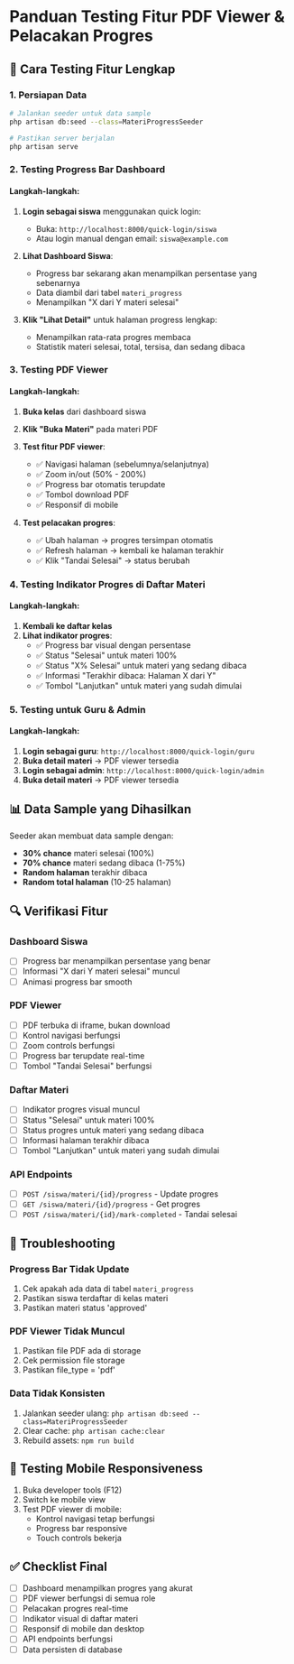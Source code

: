 # Panduan Testing Fitur PDF Viewer & Pelacakan Progres

## 🚀 Cara Testing Fitur Lengkap

### 1. Persiapan Data
```bash
# Jalankan seeder untuk data sample
php artisan db:seed --class=MateriProgressSeeder

# Pastikan server berjalan
php artisan serve
```

### 2. Testing Progress Bar Dashboard

#### Langkah-langkah:
1. **Login sebagai siswa** menggunakan quick login:
   - Buka: `http://localhost:8000/quick-login/siswa`
   - Atau login manual dengan email: `siswa@example.com`

2. **Lihat Dashboard Siswa**:
   - Progress bar sekarang akan menampilkan persentase yang sebenarnya
   - Data diambil dari tabel `materi_progress`
   - Menampilkan "X dari Y materi selesai"

3. **Klik "Lihat Detail"** untuk halaman progress lengkap:
   - Menampilkan rata-rata progres membaca
   - Statistik materi selesai, total, tersisa, dan sedang dibaca

### 3. Testing PDF Viewer

#### Langkah-langkah:
1. **Buka kelas** dari dashboard siswa
2. **Klik "Buka Materi"** pada materi PDF
3. **Test fitur PDF viewer**:
   - ✅ Navigasi halaman (sebelumnya/selanjutnya)
   - ✅ Zoom in/out (50% - 200%)
   - ✅ Progress bar otomatis terupdate
   - ✅ Tombol download PDF
   - ✅ Responsif di mobile

4. **Test pelacakan progres**:
   - ✅ Ubah halaman → progres tersimpan otomatis
   - ✅ Refresh halaman → kembali ke halaman terakhir
   - ✅ Klik "Tandai Selesai" → status berubah

### 4. Testing Indikator Progres di Daftar Materi

#### Langkah-langkah:
1. **Kembali ke daftar kelas**
2. **Lihat indikator progres**:
   - ✅ Progress bar visual dengan persentase
   - ✅ Status "Selesai" untuk materi 100%
   - ✅ Status "X% Selesai" untuk materi yang sedang dibaca
   - ✅ Informasi "Terakhir dibaca: Halaman X dari Y"
   - ✅ Tombol "Lanjutkan" untuk materi yang sudah dimulai

### 5. Testing untuk Guru & Admin

#### Langkah-langkah:
1. **Login sebagai guru**: `http://localhost:8000/quick-login/guru`
2. **Buka detail materi** → PDF viewer tersedia
3. **Login sebagai admin**: `http://localhost:8000/quick-login/admin`
4. **Buka detail materi** → PDF viewer tersedia

## 📊 Data Sample yang Dihasilkan

Seeder akan membuat data sample dengan:
- **30% chance** materi selesai (100%)
- **70% chance** materi sedang dibaca (1-75%)
- **Random halaman** terakhir dibaca
- **Random total halaman** (10-25 halaman)

## 🔍 Verifikasi Fitur

### Dashboard Siswa
- [ ] Progress bar menampilkan persentase yang benar
- [ ] Informasi "X dari Y materi selesai" muncul
- [ ] Animasi progress bar smooth

### PDF Viewer
- [ ] PDF terbuka di iframe, bukan download
- [ ] Kontrol navigasi berfungsi
- [ ] Zoom controls berfungsi
- [ ] Progress bar terupdate real-time
- [ ] Tombol "Tandai Selesai" berfungsi

### Daftar Materi
- [ ] Indikator progres visual muncul
- [ ] Status "Selesai" untuk materi 100%
- [ ] Status progres untuk materi yang sedang dibaca
- [ ] Informasi halaman terakhir dibaca
- [ ] Tombol "Lanjutkan" untuk materi yang sudah dimulai

### API Endpoints
- [ ] `POST /siswa/materi/{id}/progress` - Update progres
- [ ] `GET /siswa/materi/{id}/progress` - Get progres
- [ ] `POST /siswa/materi/{id}/mark-completed` - Tandai selesai

## 🐛 Troubleshooting

### Progress Bar Tidak Update
1. Cek apakah ada data di tabel `materi_progress`
2. Pastikan siswa terdaftar di kelas materi
3. Pastikan materi status 'approved'

### PDF Viewer Tidak Muncul
1. Pastikan file PDF ada di storage
2. Cek permission file storage
3. Pastikan file_type = 'pdf'

### Data Tidak Konsisten
1. Jalankan seeder ulang: `php artisan db:seed --class=MateriProgressSeeder`
2. Clear cache: `php artisan cache:clear`
3. Rebuild assets: `npm run build`

## 📱 Testing Mobile Responsiveness

1. Buka developer tools (F12)
2. Switch ke mobile view
3. Test PDF viewer di mobile:
   - Kontrol navigasi tetap berfungsi
   - Progress bar responsive
   - Touch controls bekerja

## ✅ Checklist Final

- [ ] Dashboard menampilkan progres yang akurat
- [ ] PDF viewer berfungsi di semua role
- [ ] Pelacakan progres real-time
- [ ] Indikator visual di daftar materi
- [ ] Responsif di mobile dan desktop
- [ ] API endpoints berfungsi
- [ ] Data persisten di database
